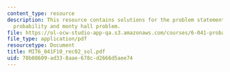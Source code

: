 ```yaml
---
content_type: resource
description: This resource contains solutions for the problem statements related to
  probability and monty hall problem.
file: https://ol-ocw-studio-app-qa.s3.amazonaws.com/courses/6-041-probabilistic-systems-analysis-and-applied-probability-fall-2010/70b08609ad338aae678cd2666d5aee74_MIT6_041F10_rec02_sol.pdf
file_type: application/pdf
resourcetype: Document
title: MIT6_041F10_rec02_sol.pdf
uid: 70b08609-ad33-8aae-678c-d2666d5aee74
---
```

